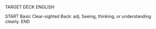 TARGET DECK
ENGLISH

START
Basic
Clear-sighted
Back: adj. Seeing, thinking, or understanding clearly.
END
